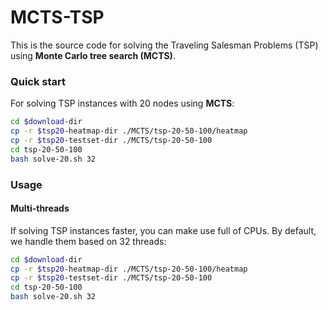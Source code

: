 # MCTS-TSP
This is the source code for solving the Traveling Salesman Problems (TSP) using **Monte Carlo tree search (MCTS)**.

### Quick start

For solving TSP instances with 20 nodes using **MCTS**:

```bash
cd $download-dir
cp -r $tsp20-heatmap-dir ./MCTS/tsp-20-50-100/heatmap
cp -r $tsp20-testset-dir ./MCTS/tsp-20-50-100
cd tsp-20-50-100
bash solve-20.sh 32
```

### Usage

#### Multi-threads

If solving TSP instances faster, you can make use full of CPUs. By default, we handle them based on 32 threads:

```bash
cd $download-dir
cp -r $tsp20-heatmap-dir ./MCTS/tsp-20-50-100/heatmap
cp -r $tsp20-testset-dir ./MCTS/tsp-20-50-100
cd tsp-20-50-100
bash solve-20.sh 32
```

